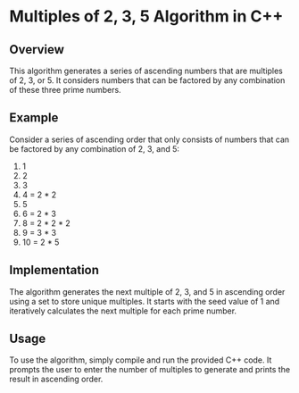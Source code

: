 # Multiples of 2, 3, 5 Algorithm in C++

## Overview

This algorithm generates a series of ascending numbers that are multiples of 2, 3, or 5. It considers numbers that can be factored by any combination of these three prime numbers.

## Example

Consider a series of ascending order that only consists of numbers that can be factored by any combination of 2, 3, and 5:

1. 1 
2. 2
3. 3
4. 4 = 2 * 2
5. 5
6. 6 = 2 * 3
7. 8 = 2 * 2 * 2
8. 9 = 3 * 3
9. 10 = 2 * 5

## Implementation

The algorithm generates the next multiple of 2, 3, and 5 in ascending order using a set to store unique multiples. It starts with the seed value of 1 and iteratively calculates the next multiple for each prime number.

## Usage

To use the algorithm, simply compile and run the provided C++ code. It prompts the user to enter the number of multiples to generate and prints the result in ascending order.

